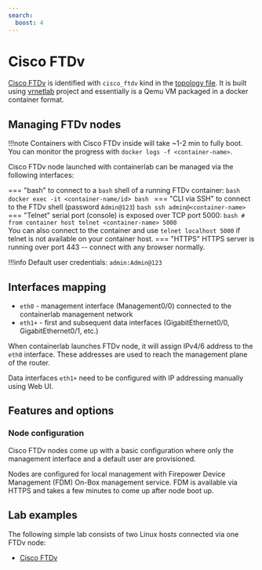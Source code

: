 ```yaml
---
search:
  boost: 4
---
```

# Cisco FTDv

[Cisco FTDv](https://www.cisco.com/c/en/us/products/collateral/security/firepower-ngfw-virtual/threat-defense-virtual-ngfwv-ds.html) is identified with `cisco_ftdv` kind in the [topology file](../topo-def-file.md). It is built using [vrnetlab](../vrnetlab.md) project and essentially is a Qemu VM packaged in a docker container format.

## Managing FTDv nodes

!!!note
    Containers with Cisco FTDv inside will take ~1-2 min to fully boot.  
    You can monitor the progress with `docker logs -f <container-name>`.

Cisco FTDv node launched with containerlab can be managed via the following interfaces:

=== "bash"
    to connect to a `bash` shell of a running FTDv container:
    ```bash
    docker exec -it <container-name/id> bash
    ```
=== "CLI via SSH"
    to connect to the FTDv shell (password `Admin@123`)
    ```bash
    ssh admin@<container-name>
    ```
=== "Telnet"
    serial port (console) is exposed over TCP port 5000:
    ```bash
    # from container host
    telnet <container-name> 5000
    ```  
    You can also connect to the container and use `telnet localhost 5000` if telnet is not available on your container host.
=== "HTTPS"
    HTTPS server is running over port 443 -- connect with any browser normally.

!!!info
    Default user credentials: `admin:Admin@123`

## Interfaces mapping

* `eth0` - management interface (Management0/0) connected to the containerlab management network
* `eth1+` - first and subsequent data interfaces (GigabitEthernet0/0, GigabitEthernet0/1, etc.)

When containerlab launches FTDv node, it will assign IPv4/6 address to the `eth0` interface. These addresses are used to reach the management plane of the router.

Data interfaces `eth1+` need to be configured with IP addressing manually using Web UI.

## Features and options

### Node configuration

Cisco FTDv nodes come up with a basic configuration where only the management interface and a default user are provisioned.

Nodes are configured for local management with Firepower Device Management (FDM) On-Box management service. FDM is available via HTTPS and takes a few minutes to come up after node boot up.

## Lab examples

The following simple lab consists of two Linux hosts connected via one FTDv node:

* [Cisco FTDv](../../lab-examples/ftdv01.md)
